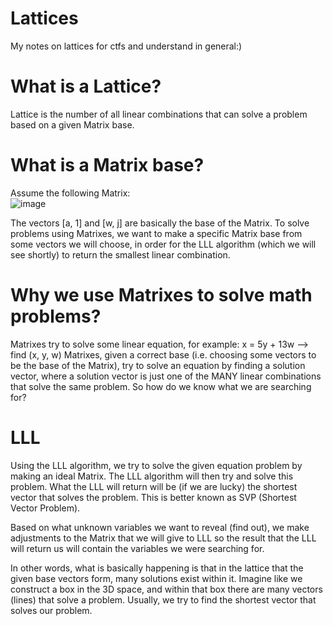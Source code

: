 # Lattices
My notes on lattices for ctfs and understand in general:)


# What is a Lattice?
Lattice is the number of all linear combinations that can solve a problem based on a given Matrix base.

# What is a Matrix base?
Assume the following Matrix:  
![image](https://github.com/connar/Lattices/assets/87579399/1a6d90bb-4876-4c94-839e-58fd48e14528)

The vectors [a, 1] and [w, j] are basically the base of the Matrix.
To solve problems using Matrixes, we want to make a specific Matrix base from some vectors we will choose, in order for the LLL algorithm (which we will see shortly) to return the smallest linear combination.

# Why we use Matrixes to solve math problems?
Matrixes try to solve some linear equation, for example: x = 5y + 13w --> find (x, y, w)
Matrixes, given a correct base (i.e. choosing some vectors to be the base of the Matrix), try to solve an equation by finding a solution vector, where a solution vector is just one of the MANY linear combinations that solve the same problem. So how do we know what we are searching for?

# LLL
Using the LLL algorithm, we try to solve the given equation problem by making an ideal Matrix. The LLL algorithm will then try and solve this problem. What the LLL will return will be (if we are lucky) the shortest vector that solves the problem. This is better known as SVP (Shortest Vector Problem).

Based on what unknown variables we want to reveal (find out), we make adjustments to the Matrix that we will give to LLL so the result that the LLL will return us will contain the variables we were searching for.

In other words, what is basically happening is that in the lattice that the given base vectors form, many solutions exist within it. Imagine like we construct a box in the 3D space, and within that box there are many vectors (lines) that solve a problem. Usually, we try to find the shortest vector that solves our problem.

